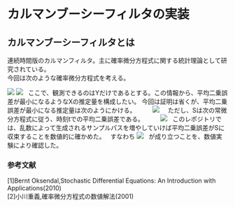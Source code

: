 # カルマンブーシーフィルタの実装
## カルマンブーシーフィルタとは
連続時間版のカルマンフィルタ。主に確率微分方程式に関する統計理論として研究されている。   
今回は次のような確率微分方程式を考える。  
  
<img src="https://latex.codecogs.com/gif.latex?dX_t=FX_t&space;dt&plus;C&space;dW_t" />
<img src="https://latex.codecogs.com/gif.latex?dY_t=GX_t&space;dt&plus;D&space;dW^*_t" />
  
ここで、観測できるのはYだけであるとする。この情報から、平均二乗誤差が最小になるようなXの推定量を構成したい。
今回は証明は省くが、平均二乗誤差が最小になる推定量は次のようにかける。  
　  
<img src="https://latex.codecogs.com/gif.latex?d\hat{X}_t=(F-\frac{G^2S_t}{D^2})\hat{X}_tdt+\frac{GS_t}{D^2}dY_t" />
    
ただし、Sは次の常微分方程式に従う、時刻tでの平均二乗誤差である。  
　  
<img src="https://latex.codecogs.com/gif.latex?S'_t=-\frac{G^2S^2_t}{D^2}+2FS+C^2" />
  
このレポジトリでは、乱数によって生成されるサンプルパスを増やしていけば平均二乗誤差がSに収束することを数値的に確かめた。  
すなわち  
  
<img src="https://latex.codecogs.com/gif.latex?E[|X_t-\hat{X}_t|^2]=S_t" />
  
が成り立つことを、数値実験により確認した。

### 参考文献
[1]Bernt Oksendal,Stochastic Differential Equations: An Introduction with Applications(2010)  
[2]小川重義,確率微分方程式の数値解法(2001)

